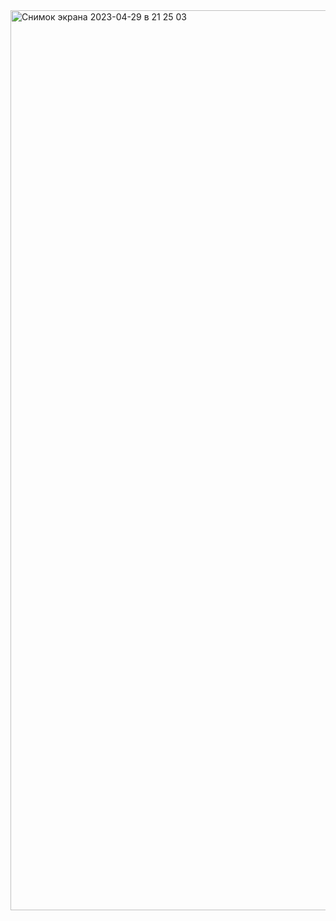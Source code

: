 <img width="1440" alt="Снимок экрана 2023-04-29 в 21 25 03" src="https://user-images.githubusercontent.com/122374154/235318777-e75909d1-3de8-4a3a-8473-eeb1293e9a39.png">
